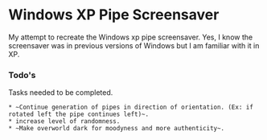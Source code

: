 # Windows XP Pipe Screensaver

My attempt to recreate the Windows xp pipe screensaver. Yes, I know the screensaver was in previous versions of Windows but I am familiar with it in XP.

### Todo's

Tasks needed to be completed.

```
* ~Continue generation of pipes in direction of orientation. (Ex: if rotated left the pipe continues left)~.
* increase level of randomness.
* ~Make overworld dark for moodyness and more authenticity~. 

```

